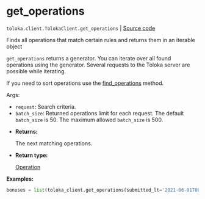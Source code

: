 # get_operations
`toloka.client.TolokaClient.get_operations` | [Source code](https://github.com/Toloka/toloka-kit/blob/v1.1.4/src/client/__init__.py#L2843)

Finds all operations that match certain rules and returns them in an iterable object


`get_operations` returns a generator. You can iterate over all found operations using the generator. Several requests to the Toloka server are possible while iterating.

If you need to sort operations use the [find_operations](toloka.client.TolokaClient.find_operations.md) method.

Args:

- `request`: Search criteria.
- `batch_size`: Returned operations limit for each request. The default `batch_size` is 50. The maximum allowed `batch_size` is 500.

* **Returns:**

  The next matching operations.

* **Return type:**

  [Operation](toloka.client.operations.Operation.md)

**Examples:**

```python
bonuses = list(toloka_client.get_operations(submitted_lt='2021-06-01T00:00:00'))
```
